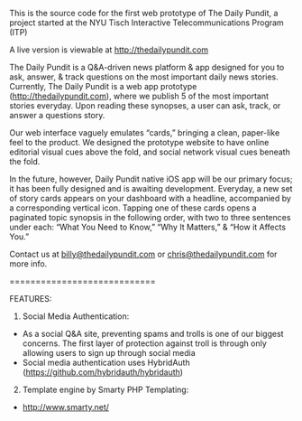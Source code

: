This is the source code for the first web prototype of The Daily Pundit, a project started at the NYU Tisch Interactive Telecommunications Program (ITP)

A live version is viewable at http://thedailypundit.com

The Daily Pundit is a Q&A-driven news platform & app designed for you to ask, answer, & track questions on the most
important daily news stories. Currently, The Daily Pundit is a web app prototype (http://thedailypundit.com), where we publish 5 of
the most important stories everyday. Upon reading these synopses, a user can ask, track, or answer a questions story. 

Our web interface vaguely emulates “cards,” bringing a clean, paper-like feel to the product. We designed the prototype website to have online editorial visual cues above the fold, and social network visual cues beneath the fold.

In the future, however, Daily Pundit native iOS app will be our primary focus; it has been fully designed and is awaiting development. Everyday, a new set of story cards appears on your dashboard with a headline, accompanied by a corresponding vertical icon. Tapping one of these cards opens a paginated topic synopsis in the following order, with two to three sentences under each: “What You Need to Know,” “Why It Matters,” & “How it Affects You.”

Contact us at billy@thedailypundit.com or chris@thedailypundit.com for more info.

============================

FEATURES:

1. Social Media Authentication:
- As a social Q&A site, preventing spams and trolls is one of our biggest concerns. The first layer of protection against troll is through only allowing users to sign up through social media
- Social media authentication uses HybridAuth (https://github.com/hybridauth/hybridauth)

2. Template engine by Smarty PHP Templating:
- http://www.smarty.net/


